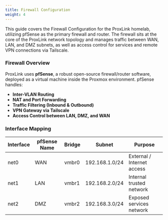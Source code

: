 ```yaml
---
title: Firewall Configuration
weight: 4
---
```


This guide covers the Firewall Configuration for the ProxLink homelab, utilizing pfSense as the primary firewall and router. The firewall sits at the core of the ProxLink network topology and manages traffic between WAN, LAN, and DMZ subnets, as well as access control for services and remote VPN connections via Tailscale.

### Firewall Overview

ProxLink uses **pfSense**, a robust open-source firewall/router software, deployed as a virtual machine inside the Proxmox environment. pfSense handles:

- **Inter-VLAN Routing**
- **NAT and Port Forwarding**
- **Traffic Filtering (Inbound & Outbound)**
- **VPN Gateway via Tailscale**
- **Access Control between LAN, DMZ, and WAN**

### Interface Mapping

| Interface | pfSense Name | Bridge | Subnet | Purpose |
|----------|---------------|--------|--------|---------|
| net0     | WAN           | vmbr0  | 192.168.1.0/24 | External / Internet access |
| net1     | LAN           | vmbr1  | 192.168.2.0/24 | Internal trusted network |
| net2     | DMZ           | vmbr2  | 192.168.3.0/24 | Exposed services network |
